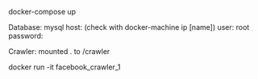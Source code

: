 docker-compose up

Database:
mysql
host: (check with docker-machine ip [name])
user: root
password:

Crawler:
mounted . to /crawler

docker run -it facebook_crawler_1
